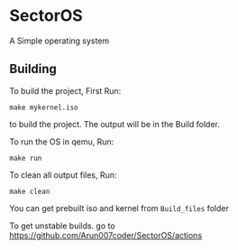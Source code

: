 # SectorOS

A Simple operating system

## Building

To build the project, First Run:

```shell
make mykernel.iso
```

to build the project. The output will be in the Build folder.  

To run the OS in qemu, Run:

```shell
make run
```

To clean all output files, Run:

```shell
make clean
```

You can get prebuilt iso and kernel from `Build_files` folder

To get unstable builds. go to <https://github.com/Arun007coder/SectorOS/actions>
